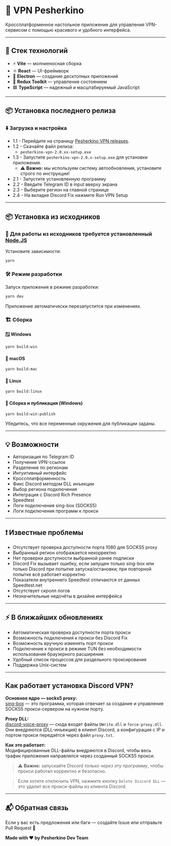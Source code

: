 # 🚀 VPN Pesherkino

Кроссплатформенное настольное приложение для управления VPN-сервисом с помощью красивого и удобного интерфейса.

---

## 🧰 Стек технологий

- ⚡ **Vite** — молниеносная сборка
- ⚛️ **React** — UI-фреймворк
- 🔌 **Electron** — создание десктопных приложений
- 🧠 **Redux Toolkit** — управление состоянием
- 🟦 **TypeScript** — надежный и масштабируемый JavaScript

---

## 📦 Установка последнего релиза

### ⬇️ Загрузка и настройка

- 1.1 - Перейдите на страницу [Pesherkino VPN releases](https://github.com/Muhendalf-ru/electron-vite-pesherkino/releases).
- 1.2 - Скачайте файл релиза:
  - `pesherkino-vpn-2.0.хх-setup.exe`
- 1.3 - Запустите `pesherkino-vpn-2.0.x-setup.exe` для установки приложения.
  - ⚠️ **Важно:** мы используем систему автообновления, установите строго по инструкции!
- 2.1 - Запустите установленную программу
- 2.2 - Введите Telegram ID в input вверху экрана
- 2.3 - Выберите регион на главной странице
- 2.4 - На вкладке Discord Fix нажмите Run VPN Setup

---

## 📦 Установка из исходников

### 🧰 Для работы из исходников требуется установленный [Node.JS](https://nodejs.org/en)

Установите зависимости:

```sh
yarn
```

### 🛠 Режим разработки

Запуск приложения в режиме разработки:

```sh
yarn dev
```

Приложение автоматически перезапустится при изменениях.

### 🏗 Сборка

#### 🪟 Windows

```sh
yarn build:win
```

#### 🍎 macOS

```sh
yarn build:mac
```

#### 🐧 Linux

```sh
yarn build:linux
```

#### 🚀 Сборка и публикация (Windows)

```sh
yarn build:win:publish
```

Убедитесь, что все переменные окружения для публикации заданы.

---

## 💡 Возможности

- Авторизация по Telegram ID
- Получение VPN-ссылок
- Разделение по регионам
- Интуитивный интерфейс
- Кроссплатформенность
- Фикс Discord методом DLL инъекции
- Выбор региона подключения
- Интеграция с Discord Rich Presence
- Speedtest
- Логи подключения sing-box (SOCKS5)
- Логи подключения программ к прокси

---

## ❗️ Известные проблемы

- Отсутствует проверка доступности порта 1080 для SOCKS5 proxy
- Выбранный регион отображается некорректно
- Нет проверки доступности выбранной ранее подписки
- Discord Fix вызывает ошибку, если запущен только sing-box или только Discord при попытке запуска/остановки; при повторной попытке всё работает корректно
- Показатели внутреннего Speedtest отличаются от данных Speedtest.net
- Отсутствует скролл логов
- Незначительные недочёты в дизайне интерфейса

---

## ⚡️ В ближайших обновлениях

- Автоматическая проверка доступности порта прокси
- Возможность подключения к прокси без Discord Fix
- Возможность вручную изменять порт прокси
- Подключение к прокси в режиме TUN без необходимости использования браузерного расширения
- Удобный список процессов для раздельного проксирования
- Поддержка Unix-систем

---

## Как работает установка Discord VPN?

**Основное ядро — socks5 proxy:**  
[sing-box](https://github.com/SagerNet/sing-box) — это программа, которая отвечает за создание и управление SOCKS5 прокси-сервером на нужном порту.

**Proxy DLL:**  
[discord-voice-proxy](https://github.com/runetfreedom/discord-voice-proxy) — сюда входят файлы `DWrite.dll` и `force-proxy.dll`. Они внедряются (DLL-инъекция) в клиент Discord, а конфигурация с IP и портом прокси передаётся через файл `proxy.txt`.

**Как это работает:**  
Модифицированные DLL-файлы внедряются в Discord, чтобы весь трафик приложения направлялся через созданный SOCKS5 прокси.

> ⚠️ **Важно:** запускайте Discord _только через эту программу_, чтобы прокси работал корректно и безопасно.

> Если хотите отключить VPN, нажмите кнопку `Delete Discord DLL` — это удалит все прокси-файлы из клиента Discord.

---

## 📬 Обратная связь

Если у вас есть предложения или баги — создайте Issue или отправьте Pull Request 🙌

**Made with ❤️ by Pesherkino Dev Team**
